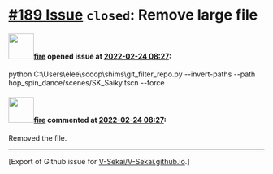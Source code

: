# [\#189 Issue](https://github.com/V-Sekai/V-Sekai.github.io/issues/189) `closed`: Remove large file

#### <img src="https://avatars.githubusercontent.com/u/32321?u=c2e06a3d2b49a467aa907e54aa259516440267cc&v=4" width="50">[fire](https://github.com/fire) opened issue at [2022-02-24 08:27](https://github.com/V-Sekai/V-Sekai.github.io/issues/189):

 python C:\Users\elee\scoop\shims\git_filter_repo.py  --invert-paths --path hop_spin_dance/scenes/SK_Saiky.tscn --force

#### <img src="https://avatars.githubusercontent.com/u/32321?u=c2e06a3d2b49a467aa907e54aa259516440267cc&v=4" width="50">[fire](https://github.com/fire) commented at [2022-02-24 08:27](https://github.com/V-Sekai/V-Sekai.github.io/issues/189#issuecomment-1050157675):

Removed the file.


-------------------------------------------------------------------------------



[Export of Github issue for [V-Sekai/V-Sekai.github.io](https://github.com/V-Sekai/V-Sekai.github.io).]

